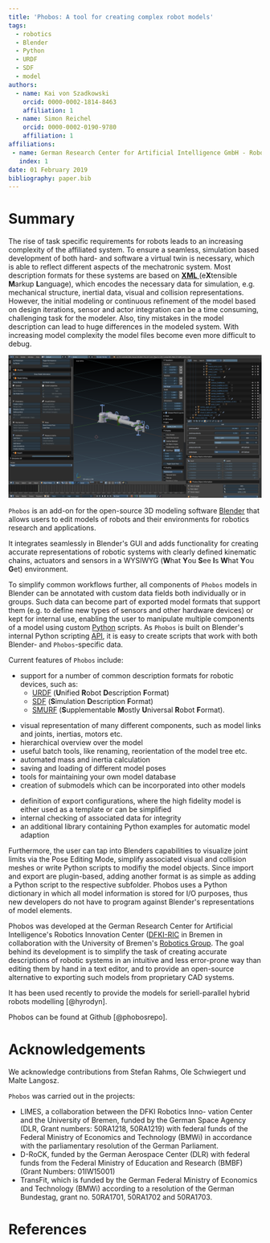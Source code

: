 ```yaml
---
title: 'Phobos: A tool for creating complex robot models'
tags:
  - robotics
  - Blender
  - Python
  - URDF
  - SDF
  - model
authors:
  - name: Kai von Szadkowski
    orcid: 0000-0002-1814-8463
    affiliation: 1
  - name: Simon Reichel
    orcid: 0000-0002-0190-9780
    affiliation: 1
affiliations:
 - name: German Research Center for Artificial Intelligence GmbH - Robotics Innovation Center, Bremen
   index: 1
date: 01 February 2019
bibliography: paper.bib
---
```


# Summary

The rise of task specific requirements for robots leads to an increasing
complexity of the affiliated system. To ensure a seamless, simulation based
development of both hard- and software a virtual twin is necessary, which is
able to reflect different aspects of the mechatronic system. Most description
formats for these systems are based on [**XML** ](https://www.xml.com/)
(e**X**tensible **M**arkup **L**anguage), which encodes the necessary data for
simulation, e.g. mechanical structure, inertial data, visual and collision
representations. However, the initial modeling or continuous refinement of the
model based on design iterations, sensor and actor integration can be a time
consuming, challenging task for the modeler. Also, tiny mistakes in the model
description can lead to huge differences in the modeled system. With increasing
model complexity the model files become even more difficult to debug.

![Universal Robots UR5 (https://www.universal-robots.com/products/ur5-robot/) within ``Phobos``](PhobosUR5.png)

``Phobos`` is an add-on for the open-source 3D modeling software
[Blender](https://www.blender.org/) that allows users to edit models of robots
and their environments for robotics research and applications.

It integrates seamlessly in Blender's GUI and adds functionality for creating
accurate representations of robotic systems with clearly defined kinematic
chains, actuators and sensors in a WYSIWYG (**W**hat **Y**ou **S**ee **I**s
**W**hat **Y**ou **G**et) environment.

To simplify common workflows further, all components of ``Phobos`` models in
Blender can be annotated with custom data fields both individually or in
groups. Such data can become part of exported model formats that support them
(e.g. to define new types of sensors and other hardware devices) or kept for
internal use, enabling the user to manipulate multiple components of a model
using custom [Python](https://www.python.org/) scripts. As ``Phobos`` is built
on Blender's internal Python scripting
[API](https://docs.blender.org/api/current/), it is easy to create scripts that
work with both Blender- and ``Phobos``-specific data.

Current features of ``Phobos`` include:

+ support for a number of common description formats for robotic devices, such
  as:
  - [URDF](http://wiki.ros.org/urdf) (**U**nified **R**obot **D**escription
    **F**ormat)
  - [SDF](http://sdformat.org) (**S**imulation **D**escription **F**ormat)
  - [SMURF](https://github.com/dfki-ric/phobos/wiki/smurf) (**S**upplementable
    **M**ostly **U**niversal **R**obot **F**ormat).
- visual representation of many different components, such as model links and
  joints, inertias, motors etc.
- hierarchical overview over the model
- useful batch tools, like renaming, reorientation of the model tree etc.
- automated mass and inertia calculation
- saving and loading of different model poses
- tools for maintaining your own model database
- creation of submodels which can be incorporated into other models
+ definition of export configurations, where the high fidelity model is either
  used as a template or can be simplified
+ internal checking of associated data for integrity
+ an additional library containing Python examples for automatic model adaption

Furthermore, the user can tap into  Blenders capabilities to visualize joint
limits via the Pose Editing Mode, simplify associated visual and collision
meshes or write Python scripts to modifiy the model objects. Since import and
export are plugin-based, adding another format is as simple as adding a Python
script to the respective subfolder. Phobos uses a Python dictionary in which
all model information is stored for I/O purposes, thus new developers do not
have to program against Blender's representations of model elements.

Phobos was developed at the German Research Center for Artificial
Intelligence's Robotics Innovation Center
([DFKI-RIC](https://robotik.dfki-bremen.de/en/startpage.html) in Bremen in
collaboration with the University of Bremen's [Robotics
Group](https://www.uni-bremen.de/en/fachbereich-3/robo/). The goal behind its
development is to simplify the task of creating accurate descriptions of
robotic systems in an intuitive and less error-prone way than editing them by
hand in a text editor, and to provide an open-source alternative to exporting
such models from proprietary CAD systems.

It has been used recently to provide the models for seriell-parallel hybrid
robots modelling [@hyrodyn].

Phobos can be found at Github [@phobosrepo].

# Acknowledgements

We acknowledge contributions from Stefan Rahms, Ole Schwiegert und Malte Langosz.

``Phobos`` was carried out in the projects:

+ LIMES, a collaboration between the DFKI Robotics Inno- vation Center and the
  University of Bremen, funded by the German Space Agency (DLR, Grant numbers:
  50RA1218, 50RA1219) with federal funds of the Federal Ministry of Economics
  and Technology (BMWi) in accordance with the parliamentary resolution of the
  German Parliament.
+ D-RoCK, funded by the German Aerospace Center (DLR) with federal funds from
  the Federal Ministry of Education and Research (BMBF) (Grant Numbers:
  01IW15001)
+ TransFit, which is funded by the German Federal Ministry of Economics and
  Technology (BMWi) according to a resolution of the German Bundestag, grant
  no. 50RA1701, 50RA1702 and 50RA1703.

# References
